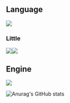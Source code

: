 

<H2>Language</H2>
<img src="https://img.shields.io/badge/C%23-8B00FF?style=-square&logo=Csharp#&logoColor=white" />

<h3>Little</h3>
<img src="https://img.shields.io/badge/C-8B00FF?style=-square&logo=C#&logoColor=white" /><img src="https://img.shields.io/badge/java-8B00FF?style=-square&logo=java#&logoColor=white" />



<H2>Engine</H2>
<img src="https://img.shields.io/badge/Unity-000000?style=-square&logo=Unity#&logoColor=black" />



![Anurag's GitHub stats](https://github-readme-stats.vercel.app/api?username=Jpierrot&show_icons=true&theme=radical)
<!--
**Jpierrot/Jpierrot** is a ✨ _special_ ✨ repository because its `README.md` (this file) appears on your GitHub profile.

Here are some ideas to get you started:

- 🔭 I’m currently working on ...
- 🌱 I’m currently learning ...
- 👯 I’m looking to collaborate on ...
- 🤔 I’m looking for help with ...
- 💬 Ask me about ...
- 📫 How to reach me: ...
- 😄 Pronouns: ...
- ⚡ Fun fact: ...
-->

